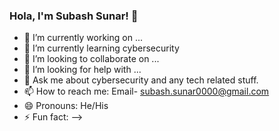 ### Hola, I'm Subash Sunar! 👋

- 🔭 I’m currently working on ...
- 🌱 I’m currently learning cybersecurity
- 👯 I’m looking to collaborate on ...
- 🤔 I’m looking for help with ...
- 💬 Ask me about cybersecurity and any tech related stuff.
- 📫 How to reach me: Email- subash.sunar0000@gmail.com
- 😄 Pronouns: He/His
- ⚡ Fun fact: 
-->
